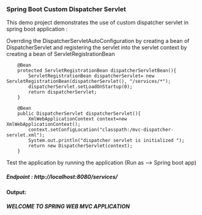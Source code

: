 ### Spring Boot Custom Dispatcher Servlet 


This demo project demonstrates the use of custom dispatcher servlet in spring boot application :

Overrding the DispatcherServletAutoConfiguration by creating a bean of DispatcherServlet and registering the servlet 
into the servlet context by creating a bean of ServletRegistrationBean 

```
	@Bean
	protected ServletRegistrationBean dispatcherServletBean(){
		ServletRegistrationBean dispatcherServlet= new ServletRegistrationBean(dispatcherServlet(), "/services/*");
		dispatcherServlet.setLoadOnStartup(0);
		return dispatcherServlet;
	}
	
	@Bean	
	public DispatcherServlet dispatcherServlet(){		
		XmlWebApplicationContext context=new XmlWebApplicationContext();
		context.setConfigLocation("classpath:/mvc-dispatcher-servlet.xml");
		System.out.println("dispatcher servlet is initialized ");
		return new DispatcherServlet(context);
	}
```

Test the application by running the application (Run as --> Spring boot app)

##### Endpoint : http://localhost:8080/services/

#### Output: 

##### WELCOME TO SPRING WEB MVC APPLICATION
